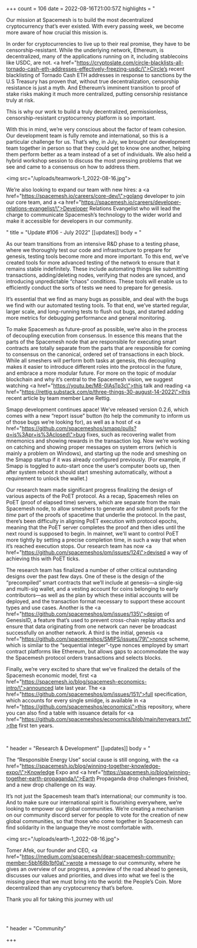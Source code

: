 +++
count = 106
date = 2022-08-16T21:00:57Z
highlights = "<p>Our mission at Spacemesh is to build the most decentralized cryptocurrency that’s ever existed. With every passing week, we become more aware of how crucial this mission is.</p><p>In order for cryptocurrencies to live up to their real promise, they have to be censorship-resistant. While the underlying network, Ethereum, is decentralized, many of the applications running on it, including stablecoins like USDC, are not. <a href=\"https://cryptoslate.com/circle-blacklists-all-tornado-cash-eth-addresses-effectively-freezing-usdc/\">Circle’s recent blacklisting of Tornado Cash ETH addresses in response to sanctions by the U.S Treasury has proven that</a>, without true decentralization, censorship resistance is just a myth. And Ethereum’s imminent transition to proof of stake risks making it much more centralized, putting censorship resistance truly at risk.</p><p>This is why our work to build a truly decentralized, permissionless, censorship-resistant cryptocurrency platform is so important.</p><p>With this in mind, we’re very conscious about the factor of team cohesion. Our development team is fully remote and international, so this is a particular challenge for us. That’s why, in July, we brought our development team together in person so that they could get to know one another, helping them perform better as a team instead of a set of individuals. We also held a hybrid workshop session to discuss the most pressing problems that we see and came to a consensus on how to address them.</p><p><img src=\"/uploads/teamwork-1_2022-08-16.jpg\"></p><p>We’re also looking to expand our team with new hires: a <a href=\"https://spacemesh.io/careers/core-dev/\">golang developer</a> to join our core team, and a <a href=\"https://spacemesh.io/careers/developer-relations-evangelist/\">Developer Relations Evangelist</a> who will lead the charge to communicate Spacemesh’s technology to the wider world and make it accessible for developers in our community.</p><p></p>"
title = "Update #106 - July 2022"
[[updates]]
body = "<p>As our team transitions from an intensive R&amp;D phase to a testing phase, where we thoroughly test our code and infrastructure to prepare for genesis, testing tools become more and more important. To this end, we’ve created tools for more advanced testing of the network to ensure that it remains stable indefinitely. These include automating things like submitting transactions, adding/deleting nodes, verifying that nodes are synced, and introducing unpredictable “chaos” conditions. These tools will enable us to efficiently conduct the sorts of tests we need to prepare for genesis.</p><p>It’s essential that we find as many bugs as possible, and deal with the bugs we find with our automated testing tools. To that end, we’ve started regular, larger scale, and long-running tests to flush out bugs, and started adding more metrics for debugging performance and general monitoring.</p><p>To make Spacemesh as future-proof as possible, we’re also in the process of decoupling execution from consensus. In essence this means that the parts of the Spacemesh node that are responsible for executing smart contracts are totally separate from the parts that are responsible for coming to consensus on the canonical, ordered set of transactions in each block. While all smeshers will perform both tasks at genesis, this decoupling makes it easier to introduce different roles into the protocol in the future, and embrace a more modular future. For more on the topic of modular blockchain and why it’s central to the Spacemesh vision, we suggest watching <a href=\"https://youtu.be/M8-0IAsTp3c\">this talk</a> and reading <a href=\"https://rettig.substack.com/p/three-things-30-august-14-2022\">this recent article</a> by team member Lane Rettig.</p><p>Smapp development continues apace! We’ve released version 0.2.6, which comes with a new “report issue” button (to help the community to inform us of those bugs we’re looking for), as well as a host of <a href=\"https://github.com/spacemeshos/smapp/pulls?q=is%3Apr+is%3Aclosed\">bug fixes</a>, such as recovering wallet from mnemonics and showing rewards in the transaction log. Now we’re working on catching and showing proper messages on system errors (which is mainly a problem on Windows), and starting up the node and smeshing on the Smapp startup if it was already configured previously. (For example, if Smapp is toggled to auto-start once the user’s computer boots up, then after system reboot it should start smeshing automatically, without a requirement to unlock the wallet.)</p><p>Our research team made significant progress finalizing the design of various aspects of the PoET protocol. As a recap, Spacemesh relies on PoET (proof of elapsed time) servers, which are separate from the main Spacemesh node, to allow smeshers to generate and submit proofs for the <em>time</em> part of the proofs of spacetime that underlie the protocol. In the past, there’s been difficulty in aligning PoET execution with protocol epochs, meaning that the PoET server completes the proof and then idles until the next round is supposed to begin. In mainnet, we'll want to control PoET more tightly by setting a precise completion time, in such a way that when it’s reached execution stops. Our research team has now <a href=\"https://github.com/spacemeshos/pm/issues/124\">devised a way of achieving this</a> with PoET ticks.</p><p>The research team has finalized a number of other critical outstanding designs over the past few days. One of these is the design of the “precompiled” smart contracts that we’ll include at genesis—a single-sig and multi-sig wallet, and a vesting account for coins belonging to early contributors—as well as the plan by which these initial accounts will be deployed, and the transaction format necessary to support these account types and use cases. Another is the <a href=\"https://github.com/spacemeshos/pm/issues/135\">design of GenesisID</a>, a feature that’s used to prevent cross-chain replay attacks and ensure that data originating from one network can never be broadcast successfully on another network. A third is the initial, genesis <a href=\"https://github.com/spacemeshos/SMIPS/issues/79\">nonce scheme</a>, which is similar to the “sequential integer”-type nonces employed by smart contract platforms like Ethereum, but allows gaps to accommodate the way the Spacemesh protocol orders transactions and selects blocks.</p><p>Finally, we’re very excited to share that we’ve finalized the details of the Spacemesh economic model, first <a href=\"https://spacemesh.io/blog/spacemesh-economics-intro/\">announced late last year</a>. The <a href=\"https://github.com/spacemeshos/pm/issues/151\">full specification</a>, which accounts for every single smidge, is available in <a href=\"https://github.com/spacemeshos/economics\">this repository</a>, where you can also find a table with issuance details for <a href=\"https://github.com/spacemeshos/economics/blob/main/tenyears.txt\">the first ten years</a>.</p><p><br></p>"
header = "Research & Development"
[[updates]]
body = "<p>The “Responsible Energy Use” social cause is still ongoing, with the <a href=\"https://spacemesh.io/blog/winning-together-knowledge-expo/\">Knowledge Expo</a> and <a href=\"https://spacemesh.io/blog/winning-together-earth-propaganda/\">Earth Propaganda</a> drop challenges finished, and a new drop challenge on its way.</p><p>It’s not just the Spacemesh team that’s international; our community is too. And to make sure our international spirit is flourishing everywhere, we’re looking to empower our global communities. We’re creating a mechanism on our community discord server for people to vote for the creation of new global communities, so that those who come together in Spacemesh can find solidarity in the language they’re most comfortable with.</p><p><img src=\"/uploads/earth-1_2022-08-16.jpg\"></p><p>Tomer Afek, our founder and CEO, <a href=\"https://medium.com/spacemesh/dear-spacemesh-community-member-5bb168b1bf0a\">wrote a message</a> to our community, where he gives an overview of our progress, a preview of the road ahead to genesis, discusses our values and priorities, and dives into what we feel is the missing piece that we must bring into the world: the People’s Coin. More decentralized than any cryptocurrency that’s before.</p><p>Thank you all for taking this journey with us!</p><p><br><br></p>"
header = "Community"

+++
